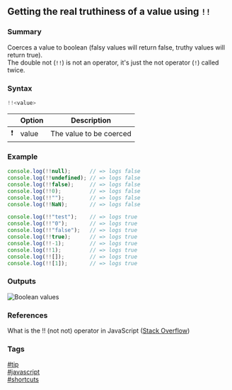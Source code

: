 ## Getting the real truthiness of a value using `!!`

### Summary
Coerces a value to boolean (falsy values will return false, truthy values will return true).  
The double not (`!!`) is not an operator, it's just the not operator (`!`) called twice. 

### Syntax
```javascript
!!<value>
```

|               | Option | Description             |
| :-----------: | ------ | ----------------------- |
| :exclamation: | value  | The value to be coerced |

### Example
```javascript
console.log(!!null);      // => logs false
console.log(!!undefined); // => logs false
console.log(!!false);     // => logs false
console.log(!!0);         // => logs false
console.log(!!"");        // => logs false
console.log(!!NaN);       // => logs false

console.log(!!"test");    // => logs true
console.log(!!"0");       // => logs true
console.log(!!"false");   // => logs true
console.log(!!true);      // => logs true
console.log(!!-1);        // => logs true
console.log(!!1);         // => logs true
console.log(!![]);        // => logs true
console.log(!![1]);       // => logs true
```

### Outputs
![Boolean values](https://cloud.githubusercontent.com/assets/19519411/17992181/d31b8114-6b0a-11e6-8ef7-3e44dbf0b044.png)

### References
What is the !! (not not) operator in JavaScript \([Stack Overflow](http://stackoverflow.com/questions/784929/what-is-the-not-not-operator-in-javascript/784946#784946)\)

### Tags
[#tip](../../tips.md)  
[#javascript](../javascript.md)  
[#shortcuts](shortcuts.md)